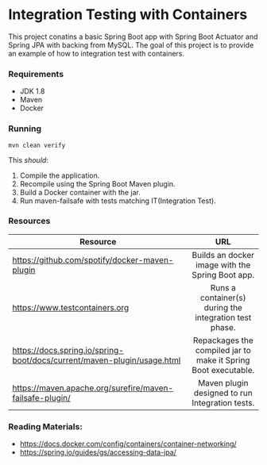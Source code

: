 # Integration Testing with Containers

This project conatins a basic Spring Boot app with  Spring Boot Actuator and Spring JPA with backing from MySQL. The goal of this
project is to provide an example of how to integration test with containers.

### Requirements

* JDK 1.8 
* Maven 
* Docker  

### Running 

```
mvn clean verify
```
This *should*:
1. Compile the application.
2. Recompile using the Spring Boot Maven plugin.
3. Build a Docker container with the jar.
4. Run maven-failsafe with tests matching IT(Integration Test).


### Resources 
| Resource        | URL          | 
| ------------- |:-------------:|
https://github.com/spotify/docker-maven-plugin |Builds an docker image with the Spring Boot app.
https://www.testcontainers.org |Runs a container(s) during the integration test phase.
https://docs.spring.io/spring-boot/docs/current/maven-plugin/usage.html |Repackages the compiled jar to make it Spring Boot executable.
https://maven.apache.org/surefire/maven-failsafe-plugin/ | Maven plugin designed to run Integration tests.


### Reading Materials:
* https://docs.docker.com/config/containers/container-networking/
* https://spring.io/guides/gs/accessing-data-jpa/


